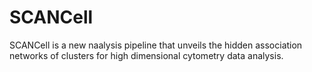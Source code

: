 # SCANCell
SCANCell is a new naalysis pipeline that unveils the hidden association networks of clusters for high dimensional cytometry data analysis.
